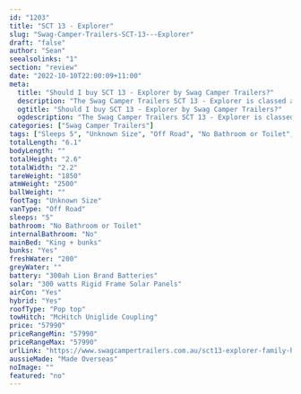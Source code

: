 ```yaml
---
id: "1203"
title: "SCT 13 - Explorer"
slug: "Swag-Camper-Trailers-SCT-13---Explorer"
draft: "false"
author: "Sean"
seealsolinks: "1"
section: "review"
date: "2022-10-10T22:00:09+11:00"
meta:
  title: "Should I buy SCT 13 - Explorer by Swag Camper Trailers?"
  description: "The Swag Camper Trailers SCT 13 - Explorer is classed as Off Road, and sleeps 5 people. It is Made Overseas and comes in at Unknown Size. It generally has No Bathroom or Toilet."
  ogtitle: "Should I buy SCT 13 - Explorer by Swag Camper Trailers?"
  ogdescription: "The Swag Camper Trailers SCT 13 - Explorer is classed as Off Road, and sleeps 5 people. It is Made Overseas and comes in at Unknown Size. It generally has No Bathroom or Toilet."
categories: ["Swag Camper Trailers"]
tags: ["Sleeps 5", "Unknown Size", "Off Road", "No Bathroom or Toilet", "Pop top", "50 - 60k"]
totalLength: "6.1"
bodyLength: ""
totalHeight: "2.6"
totalWidth: "2.2"
tareWeight: "1850"
atmWeight: "2500"
ballWeight: ""
footTag: "Unknown Size"
vanType: "Off Road"
sleeps: "5"
bathroom: "No Bathroom or Toilet"
internalBathroom: "No"
mainBed: "King + bunks"
bunks: "Yes"
freshWater: "200"
greyWater: ""
battery: "300ah Lion Brand Batteries"
solar: "300 watts Rigid Frame Solar Panels"
airCon: "Yes"
hybrid: "Yes"
roofType: "Pop top"
towHitch: "McHitch Uniglide Coupling"
price: "57990"
priceRangeMin: "57990"
priceRangeMax: "57990"
urlLink: "https://www.swagcampertrailers.com.au/sct13-explorer-family-hybrid/"
aussieMade: "Made Overseas"
noImage: ""
featured: "no"
---
```

